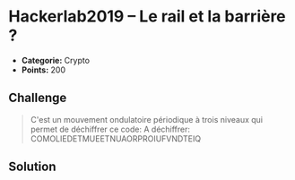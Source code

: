 # Hackerlab2019 – Le rail et la barrière ?

* **Categorie:** Crypto
* **Points:** 200

## Challenge
>C'est un mouvement ondulatoire périodique à trois niveaux qui permet de déchiffrer ce code: A déchiffrer:<br>
COMOLIEDETMUEETNUAORPROIUFVNDTEIQ


## Solution
